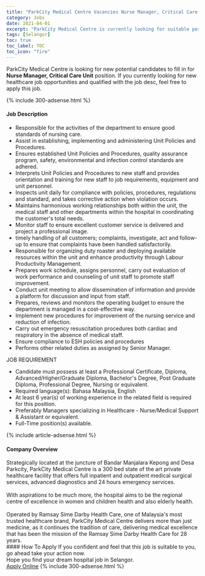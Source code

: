 ```yaml
---
title: "ParkCity Medical Centre Vacancies Nurse Manager, Critical Care Unit" 
category: Jobs 
date: 2021-04-01 
excerpt: "ParkCity Medical Centre is currently looking for suitable person to fill in the Nurse Manager, Critical Care Unit which positioned at Selangor" 
tags: [Selangor] 
toc: true 
toc_label: TOC 
toc_icon: "fire" 
--- 
```


<p>ParkCity Medical Centre is looking for new potential candidates to fill in for <b>Nurse Manager, Critical Care Unit</b> position. If you currently looking for new healthcare job opportunities and qualified with the job desc, feel free to apply this job.
</p>{% include 300-adsense.html %} 
<div><div><h4>Job Description</h4></div><div><div><span><div><ul><li>Responsible for the activities of the department to ensure good standards of nursing care.</li><li>Assist in establishing, implementing and administering Unit Policies and Procedures.</li><li>Ensures established Unit Policies and Procedures, quality assurance program, safety, environmental and infection control standards are adhered.</li><li>Interprets Unit Policies and Procedures to new staff and provides orientation and training for new staff to job requirements, equipment and unit personnel.</li><li>Inspects unit daily for compliance with policies, procedures, regulations and standard, and takes corrective action when violation occurs.</li><li>Maintains harmonious working relationships both within the unit, the medical staff and other departments within the hospital in coordinating the customer's total needs.</li><li>Monitor staff to ensure excellent customer service is delivered and project a professional image.</li><li>timely handling of all customers; complaints, investigate, act and follow-up to ensure that complaints have been handled satisfactorily.</li><li>Responsible for organizing duty roaster and deploying available resources within the unit and enhance productivity through Labour Productivity Management.</li><li>Prepares work schedule, assigns personnel, carry out evaluation of work performance and counseling of unit staff to promote staff improvement.</li><li>Conduct unit meeting to allow dissemination of information and provide a platform for discussion and input from staff.</li><li>Prepares, reviews and monitors the operating budget to ensure the department is managed in a cost-effective way.</li><li>Implement new procedures for improvement of the nursing service and reduction of infection.&#160;</li><li>Carry out emergency resuscitation procedures both cardiac and respiratory in the absence of medical staff.</li><li>Ensure compliance to ESH policies and procedures</li><li>Performs other related duties as assigned by Senior Manager.&#160;</li></ul><div>JOB REQUIREMENT</div><ul><li>Candidate must possess at least a Professional Certificate, Diploma, Advanced/Higher/Graduate Diploma, Bachelor's Degree, Post Graduate Diploma, Professional Degree, Nursing or equivalent.</li><li>Required language(s): Bahasa Malaysia, English</li><li>At least 6 year(s) of working experience in the related field is required for this position.</li><li>Preferably Managers specializing in Healthcare - Nurse/Medical Support &amp; Assistant or equivalent.</li><li>Full-Time position(s) available.</li></ul></div></span></div></div></div> 
{% include article-adsense.html %} 
<div><div><h4>Company Overview</h4></div><div><div><span><div><div>
	Strategically located at the juncture of Bandar Manjalara Kepong and Desa Parkcity, ParkCity Medical Centre is a 300 bed state of the art private healthcare facility that offers full inpatient and outpatient medical surgical services, advanced diagnostics and 24 hours emergency services.</div>
<div>
<br>
	With aspirations to be much more, the hospital aims to be the regional centre of excellence in women and children health and also elderly health.</div>
<div>
<br>
	Operated by Ramsay Sime Darby Health Care, one of Malaysia's most trusted healthcare brand, ParkCity Medical Centre delivers more than just medicine, as it continues the tradition of care, delivering medical excellence that has been the mission of the Ramsay Sime Darby Health Care for 28 years.</div></div></span></div></div></div> 
#### How To Apply 
If you confident and feel that this job is suitable to you, go ahead take your action now. <br/> 
Hope you find your dream hospital job in Selangor. <br/> 
<a href="https://www.jobstreet.com.my/en/job/nurse-manager-critical-care-unit-4511365?jobId=jobstreet-my-job-4511365" class="btn btn--warning" target="_blank" rel="nofollow noopenner">Apply Online</a> 
{% include 300-adsense.html %} 